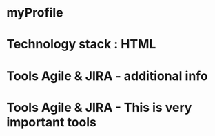 # myProfile
# Technology stack : HTML

# Tools Agile & JIRA - additional info
# Tools Agile & JIRA - This is very important tools

